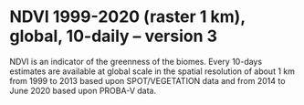 #  NDVI 1999-2020 (raster 1 km), global, 10-daily – version 3

NDVI is an indicator of the greenness of the biomes. Every 10-days estimates are available at global scale in the spatial resolution of about 1 km from 1999 to 2013 based upon SPOT/VEGETATION data and from 2014 to June 2020 based upon PROBA-V data.